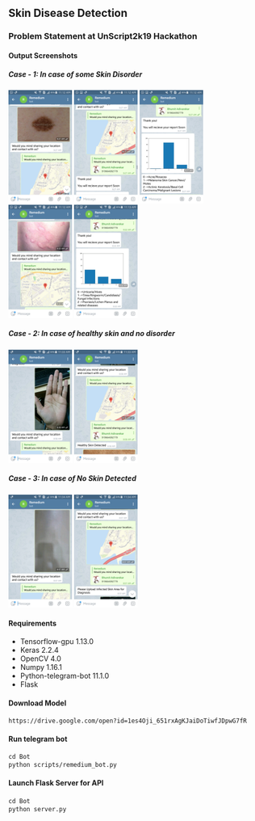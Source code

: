 ## Skin Disease Detection

### Problem Statement at UnScript2k19 Hackathon

#### Output Screenshots
<h5>Case - 1: In case of some Skin Disorder</h5>
<span><img src="https://github.com/Praneet9/Skin_Disease/blob/master/Bot/output/3.png" width="25%" height="25%">
<img src="https://github.com/Praneet9/Skin_Disease/blob/master/Bot/output/1.png" width="25%" height="25%">
<img src="https://github.com/Praneet9/Skin_Disease/blob/master/Bot/output/5.png" width="25%" height="25%"></span>
<span><img src="https://github.com/Praneet9/Skin_Disease/blob/master/Bot/output/2.png" width="25%" height="25%">
<img src="https://github.com/Praneet9/Skin_Disease/blob/master/Bot/output/4.png" width="25%" height="25%"></span>

<h5>Case - 2: In case of healthy skin and no disorder</h5>
<span>
<img src="https://github.com/Praneet9/Skin_Disease/blob/master/Bot/output/healthy_skin1.png" width="25%" height="25%">
<img src="https://github.com/Praneet9/Skin_Disease/blob/master/Bot/output/healthy_skin2.png" width="25%" height="25%">
</span>

<h5>Case - 3: In case of No Skin Detected</h5>
<span>
<img src="https://github.com/Praneet9/Skin_Disease/blob/master/Bot/output/skin_no_skin1.png" width="25%" height="25%">
<img src="https://github.com/Praneet9/Skin_Disease/blob/master/Bot/output/skin_no_skin2.png" width="25%" height="25%">
</span>

#### Requirements
- Tensorflow-gpu 1.13.0
- Keras 2.2.4
- OpenCV 4.0
- Numpy 1.16.1
- Python-telegram-bot 11.1.0
- Flask

#### Download Model
```
https://drive.google.com/open?id=1es4Oji_651rxAgKJaiDoTiwfJDpwG7fR
```

#### Run telegram bot
```
cd Bot
python scripts/remedium_bot.py
```

#### Launch Flask Server for API
```
cd Bot
python server.py
```

